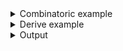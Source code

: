 <details><summary>Combinatoric example</summary>

```no_run
#[derive(Debug, Clone)]
pub struct Options {
    release: bool,
    binary: String,
}

pub fn options() -> OptionParser<Options> {
    let release = short('r')
        .long("release")
        .help("Perform actions in release mode")
        .switch();

    let binary = short('b')
        .long("binary")
        .help("Use this binary")
        .argument("BIN");

    construct!(Options { release, binary })
        .to_options()
        .usage("Usage: my_program [--release] [--binary=BIN] ...")
}
```

</details>
<details><summary>Derive example</summary>

```no_run
#[derive(Debug, Clone, Bpaf)]
#[bpaf(options, usage("Usage: my_program [--release] [--binary=BIN] ..."))]
pub struct Options {
    #[bpaf(short, long)]
    /// Perform actions in release mode
    release: bool,
    #[bpaf(short, long, argument("BIN"))]
    /// Use this binary
    binary: String,
}
```

</details>
<details><summary>Output</summary>

Method `usage` lets you to override the whole usage line


<div class='bpaf-doc'>
$ app --help<br>
<p>Usage: my_program [--release] [--binary=BIN] ...</p><p><div>
<b>Available options:</b></div><dl><dt><tt><b>-r</b></tt>, <tt><b>--release</b></tt></dt>
<dd>Perform actions in release mode</dd>
<dt><tt><b>-b</b></tt>, <tt><b>--binary</b></tt>=<tt><i>BIN</i></tt></dt>
<dd>Use this binary</dd>
<dt><tt><b>-h</b></tt>, <tt><b>--help</b></tt></dt>
<dd>Prints help information</dd>
</dl>
</p>
<style>
div.bpaf-doc {
    padding: 14px;
    background-color:var(--code-block-background-color);
    font-family: mono;
    margin-bottom: 0.75em;
}
div.bpaf-doc dt { margin-left: 1em; }
div.bpaf-doc dd { margin-left: 3em; }
div.bpaf-doc dl { margin-top: 0; padding-left: 1em; }
div.bpaf-doc  { padding-left: 1em; }
</style>
</div>


It doesn't alter parser's behavior otherwise


<div class='bpaf-doc'>
$ app <br>
Expected <tt><b>--binary</b></tt>=<tt><i>BIN</i></tt>, pass <tt><b>--help</b></tt> for usage information
<style>
div.bpaf-doc {
    padding: 14px;
    background-color:var(--code-block-background-color);
    font-family: mono;
    margin-bottom: 0.75em;
}
div.bpaf-doc dt { margin-left: 1em; }
div.bpaf-doc dd { margin-left: 3em; }
div.bpaf-doc dl { margin-top: 0; padding-left: 1em; }
div.bpaf-doc  { padding-left: 1em; }
</style>
</div>


<div class='bpaf-doc'>
$ app -r --binary test<br>
Options { release: true, binary: "test" }
</div>

</details>